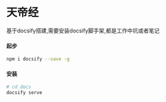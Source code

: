 # 天帝经
基于docsify搭建,需要安装docsify脚手架,都是工作中坑或者笔记

#### 起步
```bash
npm i docsify --save -g
```

#### 安装
```bash
# cd docs
docsify serve
```